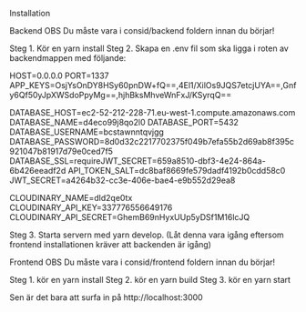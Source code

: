 Installation

Backend
OBS Du måste vara i consid/backend foldern innan du börjar!

Steg 1. Kör en yarn install
Steg 2. Skapa en .env fil som ska ligga i roten av backendmappen med följande:

HOST=0.0.0.0
PORT=1337
APP_KEYS=OsjYsOnDY8HSy60pnDW+fQ==,4El1/XilOs9JQS7etcjUYA==,Gnfy6Qf50yJpXWSdoPpyMg==,hjhBksMhveWnFxJ/KSyrqQ==

DATABASE_HOST=ec2-52-212-228-71.eu-west-1.compute.amazonaws.com
DATABASE_NAME=d4eco99j8qo2l0
DATABASE_PORT=5432
DATABASE_USERNAME=bcstawnntqvjgg
DATABASE_PASSWORD=8d0d32c2217702375f049b7efa55b2d69ab8f395c921047b81917d79e0ced7f5
DATABASE_SSL=requireJWT_SECRET=659a8510-dbf3-4e24-864a-6b426eeadf2d
API_TOKEN_SALT=dc8baf8669fe579dadf4192b0cdd58c0
JWT_SECRET=a4264b32-cc3e-406e-bae4-e9b552d29ea8

CLOUDINARY_NAME=dld2qe0tx
CLOUDINARY_API_KEY=337776556649176
CLOUDINARY_API_SECRET=GhemB69nHyxUUp5yDSf1M16lcJQ

Steg 3. Starta servern med yarn develop. (Låt denna vara igång eftersom frontend installationen kräver att backenden är igång)

Frontend
OBS Du måste vara i consid/frontend foldern innan du börjar!

Steg 1. kör en yarn install
Steg 2. kör en yarn build
Steg 3. kör en yarn start

Sen är det bara att surfa in på http://localhost:3000 

